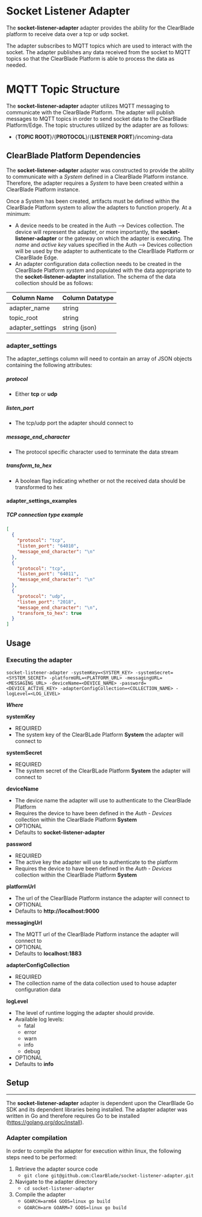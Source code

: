 # Socket Listener Adapter

The __socket-listener-adapter__ adapter provides the ability for the ClearBlade platform to receive data over a tcp or udp socket.

The adapter subscribes to MQTT topics which are used to interact with the socket. The adapter publishes any data received from the socket to MQTT topics so that the ClearBlade Platform is able to process the data as needed.

# MQTT Topic Structure
The __socket-listener-adapter__ adapter utilizes MQTT messaging to communicate with the ClearBlade Platform. The adapter will publish messages to MQTT topics in order to send socket data to the ClearBlade Platform/Edge. The topic structures utilized by the adapter are as follows:

  * {__TOPIC ROOT__}/{__PROTOCOL__}/{__LISTENER PORT__}/incoming-data

## ClearBlade Platform Dependencies
The __socket-listener-adapter__ adapter was constructed to provide the ability to communicate with a _System_ defined in a ClearBlade Platform instance. Therefore, the adapter requires a _System_ to have been created within a ClearBlade Platform instance.

Once a System has been created, artifacts must be defined within the ClearBlade Platform system to allow the adapters to function properly. At a minimum: 

  * A device needs to be created in the Auth --> Devices collection. The device will represent the adapter, or more importantly, the __socket-listener-adapter__ or the gateway on which the adapter is executing. The _name_ and _active key_ values specified in the Auth --> Devices collection will be used by the adapter to authenticate to the ClearBlade Platform or ClearBlade Edge. 
  * An adapter configuration data collection needs to be created in the ClearBlade Platform _system_ and populated with the data appropriate to the __socket-listener-adapter__ installation. The schema of the data collection should be as follows:


| Column Name      | Column Datatype |
| ---------------- | --------------- |
| adapter_name     | string          |
| topic_root       | string          |
| adapter_settings | string (json)   |

### adapter_settings
The adapter_settings column will need to contain an array of JSON objects containing the following attributes:

##### protocol
* Either __tcp__ or __udp__

##### listen_port
* The tcp/udp port the adapter should connect to

##### message_end_character
* The protocol specific character used to terminate the data stream

##### transform_to_hex
* A boolean flag indicating whether or not the received data should be transformed to hex

#### adapter_settings_examples

##### TCP connection type example
```json
[
  {
    "protocol": "tcp",
    "listen_port": "64010",
    "message_end_character": "\n"
  },
  {
    "protocol": "tcp",
    "listen_port": "64011",
    "message_end_character": "\n"
  },
  {
    "protocol": "udp",
    "listen_port": "2018",
    "message_end_character": "\n",
    "transform_to_hex": true
  }
]
```

## Usage

### Executing the adapter

`socket-listener-adapter -systemKey=<SYSTEM_KEY> -systemSecret=<SYSTEM_SECRET> -platformURL=<PLATFORM_URL> -messagingURL=<MESSAGING_URL> -deviceName=<DEVICE_NAME> -password=<DEVICE_ACTIVE_KEY> -adapterConfigCollection=<COLLECTION_NAME> -logLevel=<LOG_LEVEL>`

   __*Where*__ 

   __systemKey__
  * REQUIRED
  * The system key of the ClearBLade Platform __System__ the adapter will connect to

   __systemSecret__
  * REQUIRED
  * The system secret of the ClearBLade Platform __System__ the adapter will connect to
   
   __deviceName__
  * The device name the adapter will use to authenticate to the ClearBlade Platform
  * Requires the device to have been defined in the _Auth - Devices_ collection within the ClearBlade Platform __System__
  * OPTIONAL
  * Defaults to __socket-listener-adapter__
   
   __password__
  * REQUIRED
  * The active key the adapter will use to authenticate to the platform
  * Requires the device to have been defined in the _Auth - Devices_ collection within the ClearBlade Platform __System__
   
   __platformUrl__
  * The url of the ClearBlade Platform instance the adapter will connect to
  * OPTIONAL
  * Defaults to __http://localhost:9000__

   __messagingUrl__
  * The MQTT url of the ClearBlade Platform instance the adapter will connect to
  * OPTIONAL
  * Defaults to __localhost:1883__

   __adapterConfigCollection__
  * REQUIRED 
  * The collection name of the data collection used to house adapter configuration data

   __logLevel__
  * The level of runtime logging the adapter should provide.
  * Available log levels:
    * fatal
    * error
    * warn
    * info
    * debug
  * OPTIONAL
  * Defaults to __info__

## Setup
---
The __socket-listener-adapter__  adapter is dependent upon the ClearBlade Go SDK and its dependent libraries being installed. The adapter adapter was written in Go and therefore requires Go to be installed (https://golang.org/doc/install).

### Adapter compilation
In order to compile the adapter for execution within linux, the following steps need to be performed:

 1. Retrieve the adapter source code  
    * ```git clone git@github.com:ClearBlade/socket-listener-adapter.git```
 2. Navigate to the adapter directory  
    * ```cd socket-listener-adapter```
 4. Compile the adapter
    * ```GOARCH=arm64 GOOS=linux go build```
    * ```GOARCH=arm GOARM=7 GOOS=linux go build```
